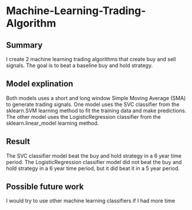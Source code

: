 # Machine-Learning-Trading-Algorithm
## Summary
I create 2 machine learning trading algorithms that create buy and sell signals. The goal is to beat a baseline buy and hold strategy. 
## Model explination
Both models uses a short and long window Simple Moving Average (SMA) to generate trading signals. One model uses the SVC classifier from the sklearn.SVM learning method to fit the training data and make predictions. The other model uses the LogisticRegression classifier from the sklearn.linear_model learning method.
## Result
The SVC classifier model beat the buy and hold strategy in a 6 year time period. The LogisticRegression classifier model did not beat the buy and hold strategy in a 6 year time period, but it did beat it in a 5 year period.
## Possible future work
I would try to use other machine learning classifiers if I had more time


